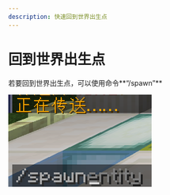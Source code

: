 ```yaml
---
description: 快速回到世界出生点
---
```


# 回到世界出生点

若要回到世界出生点，可以使用命令**“/spawn”**

![](../.gitbook/assets/image.png)
